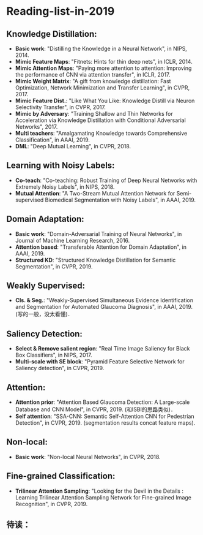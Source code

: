 # Reading-list-in-2019

## Knowledge Distillation:
- **Basic work**: "Distilling the Knowledge in a Neural Network", in NIPS, 2014.
- **Mimic Feature Maps**: "Fitnets: Hints for thin deep nets", in ICLR, 2014.
- **Mimic Attention Maps**: "Paying more attention to attention: Improving the performance of CNN via attention transfer", in ICLR, 2017.
- **Mimic Weight Matrix**: "A gift from knowledge distillation: Fast Optimization, Network Minimization and Transfer Learning", in CVPR, 2017.
- **Mimic Feature Dist.**: "Like What You Like: Knowledge Distill via Neuron Selectivity Transfer", in CVPR, 2017.
- **Mimic by Adversary**: "Training Shallow and Thin Networks for Acceleration via Knowledge Distillation with Conditional Adversarial Networks", 2017.
- **Multi teachers**: "Amalgamating Knowledge towards Comprehensive Classification", in AAAI, 2019.
- **DML**: "Deep Mutual Learning", in CVPR, 2018.


## Learning with Noisy Labels:
- **Co-teach**: "Co-teaching: Robust Training of Deep Neural Networks with Extremely Noisy Labels", in NIPS, 2018.
- **Mutual Attention**: "A Two-Stream Mutual Attention Network for Semi-supervised Biomedical Segmentation with Noisy Labels", in AAAI, 2019.


## Domain Adaptation:
- **Basic work**: "Domain-Adversarial Training of Neural Networks", in Journal of Machine Learning Research, 2016.
- **Attention based**: "Transferable Attention for Domain Adaptation", in AAAI, 2019.
- **Structured KD**: "Structured Knowledge Distillation for Semantic Segmentation", in CVPR, 2019.


## Weakly Supervised:
- **Cls. & Seg.**: "Weakly-Supervised Simultaneous Evidence Identification and Segmentation for Automated Glaucoma Diagnosis", in AAAI, 2019. (写的一般，没太看懂)．


## Saliency Detection:
- **Select & Remove salient region**: "Real Time Image Saliency for Black Box Classifiers", in NIPS, 2017.
- **Multi-scale with SE block**: "Pyramid Feature Selective Network for Saliency detection", in CVPR, 2019.

## Attention:
- **Attention prior**: "Attention Based Glaucoma Detection: A Large-scale Database and CNN Model", in CVPR, 2019. (和ISBI的思路类似)．
- **Self attention**: "SSA-CNN: Semantic Self-Attention CNN for Pedestrian Detection", in CVPR, 2019. (segmentation results concat feature maps).

## Non-local:
- **Basic work**: "Non-local Neural Networks", in CVPR, 2018.

## Fine-grained Classification:
- **Trilinear Attention Sampling**: "Looking for the Devil in the Details : Learning Trilinear Attention Sampling Network for Fine-grained Image Recognition", in CVPR, 2019.

## 待读：

